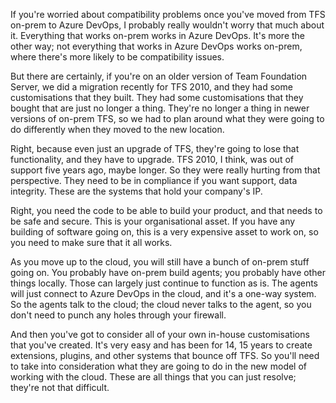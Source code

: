 If you're worried about compatibility problems once you've moved from TFS on-prem to Azure DevOps, I probably really wouldn't worry that much about it. Everything that works on-prem works in Azure DevOps. It's more the other way; not everything that works in Azure DevOps works on-prem, where there's more likely to be compatibility issues. 

But there are certainly, if you're on an older version of Team Foundation Server, we did a migration recently for TFS 2010, and they had some customisations that they built. They had some customisations that they bought that are just no longer a thing. They're no longer a thing in newer versions of on-prem TFS, so we had to plan around what they were going to do differently when they moved to the new location. 

Right, because even just an upgrade of TFS, they're going to lose that functionality, and they have to upgrade. TFS 2010, I think, was out of support five years ago, maybe longer. So they were really hurting from that perspective. They need to be in compliance if you want support, data integrity. These are the systems that hold your company's IP. 

Right, you need the code to be able to build your product, and that needs to be safe and secure. This is your organisational asset. If you have any building of software going on, this is a very expensive asset to work on, so you need to make sure that it all works. 

As you move up to the cloud, you will still have a bunch of on-prem stuff going on. You probably have on-prem build agents; you probably have other things locally. Those can largely just continue to function as is. The agents will just connect to Azure DevOps in the cloud, and it's a one-way system. So the agents talk to the cloud; the cloud never talks to the agent, so you don't need to punch any holes through your firewall. 

And then you've got to consider all of your own in-house customisations that you've created. It's very easy and has been for 14, 15 years to create extensions, plugins, and other systems that bounce off TFS. So you'll need to take into consideration what they are going to do in the new model of working with the cloud. These are all things that you can just resolve; they're not that difficult.